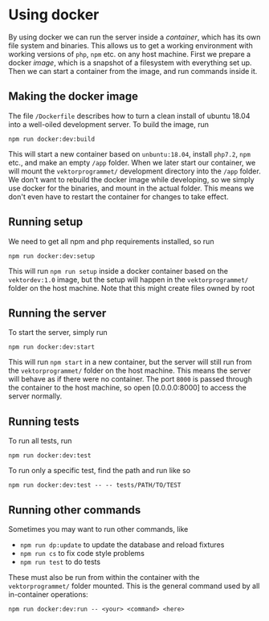 # Using docker
By using docker we can run the server inside a *container*, which has its own
file system and binaries. This allows us to get a working environment with
working versions of `php`, `npm` etc. on any host machine. First we prepare a
docker *image*, which is a snapshot of a filesystem with everything set up. Then
we can start a container from the image, and run commands inside it.

## Making the docker image
The file `/Dockerfile` describes how to turn a clean install of ubuntu 18.04
into a well-oiled development server. To build the image, run
```
npm run docker:dev:build
```
This will start a new container based on `unbuntu:18.04`, install `php7.2`,
`npm` etc., and make an empty `/app` folder. When we later start our container,
we will mount the `vektorprogrammet/` development directory into the `/app`
folder. We don't want to rebuild the docker image while developing, so we simply
use docker for the binaries, and mount in the actual folder. This means we don't
even have to restart the container for changes to take effect.

## Running setup
We need to get all npm and php requirements installed, so run
```
npm run docker:dev:setup
```
This will run `npm run setup` inside a docker container based on the
`vektordev:1.0` image, but the setup will happen in the `vektorprogrammet/`
folder on the host machine. Note that this might create files owned by root

## Running the server
To start the server, simply run
```
npm run docker:dev:start
```
This will run `npm start` in a new container, but the server will still run from
the `vektorprogrammet/` folder on the host machine. This means the server will
behave as if there were no container. The port `8000` is passed through the
container to the host machine, so open [0.0.0.0:8000] to access the server 
normally.

## Running tests
To run all tests, run
```
npm run docker:dev:test
```

To run only a specific test, find the path and run like so
```
npm run docker:dev:test -- -- tests/PATH/TO/TEST
```

## Running other commands
Sometimes you may want to run other commands, like
* `npm run dp:update` to update the database and reload fixtures
* `npm run cs` to fix code style problems
* `npm run test` to do tests

These must also be run from within the container with the `vektorprogrammet/`
folder mounted. This is the general command used by all in-container operations:
```
npm run docker:dev:run -- <your> <command> <here>
```

